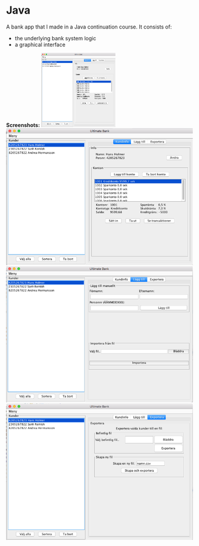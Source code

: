# Java

A bank app that I made in a Java continuation course.
It consists of: 
 - the underlying bank system logic 
 - a graphical interface

**Screenshots:**
<img src="bankApp1.png" width="200" height="200" />
![The bank app's GUI first menu](bankApp1.png)
![The bank app's GUI second menu](bankApp2.png) 
![The bank app's GUI third menu](bankApp3.png)
